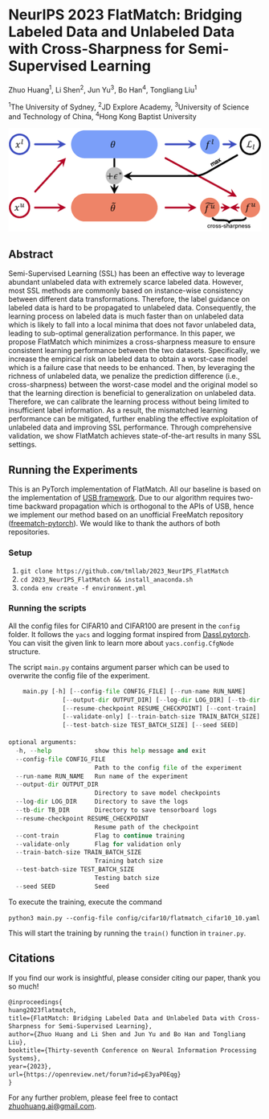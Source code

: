 # NeurIPS 2023 FlatMatch: Bridging Labeled Data and Unlabeled Data with Cross-Sharpness for Semi-Supervised Learning

Zhuo Huang<sup>1</sup>, Li Shen<sup>2</sup>, Jun Yu<sup>3</sup>, Bo Han<sup>4</sup>, Tongliang Liu<sup>1</sup>

<sup>1</sup>The University of Sydney, <sup>2</sup>JD Explore Academy, <sup>3</sup>University of Science and Technology of China, <sup>4</sup>Hong Kong Baptist University

<div align=center>
<img width=600 src=illustration.png/>
</div>

## Abstract
Semi-Supervised Learning (SSL) has been an effective way to leverage abundant unlabeled data with extremely scarce labeled data. However, most SSL methods are commonly based on instance-wise consistency between different data transformations. Therefore, the label guidance on labeled data is hard to be propagated to unlabeled data. Consequently, the learning process on labeled data is much faster than on unlabeled data which is likely to fall into a local minima that does not favor unlabeled data, leading to sub-optimal generalization performance. In this paper, we propose FlatMatch which minimizes a cross-sharpness measure to ensure consistent learning performance between the two datasets. Specifically, we increase the empirical risk on labeled data to obtain a worst-case model which is a failure case that needs to be enhanced. Then, by leveraging the richness of unlabeled data, we penalize the prediction difference (i.e., cross-sharpness) between the worst-case model and the original model so that the learning direction is beneficial to generalization on unlabeled data. Therefore, we can calibrate the learning process without being limited to insufficient label information. As a result, the mismatched learning performance can be mitigated, further enabling the effective exploitation of unlabeled data and improving SSL performance. Through comprehensive validation, we show FlatMatch achieves state-of-the-art results in many SSL settings.

## Running the Experiments
This is an PyTorch implementation of FlatMatch. All our baseline is based on the implementation of [USB framework](https://github.com/microsoft/Semi-supervised-learning). Due to our algorithm requires two-time backward propagation which is orthogonal to the APIs of USB, hence we implement our method based on an unofficial FreeMatch repository ([freematch-pytorch](https://github.com/shreejalt/freematch-pytorch)). We would like to thank the authors of both repositories.

### Setup

1. `git clone https://github.com/tmllab/2023_NeurIPS_FlatMatch`
2. `cd 2023_NeurIPS_FlatMatch && install_anaconda.sh`
3. `conda env create -f environment.yml`

### Running the scripts

All the config files for CIFAR10 and CIFAR100 are present in the `config` folder. It follows the `yacs` and logging format inspired from [Dassl.pytorch](https://github.com/KaiyangZhou/Dassl.pytorch). You can visit the given link to learn more about `yacs.config.CfgNode` structure. 

The script `main.py` contains argument parser which can be used to overwrite the config file of the experiment. 

```python
	main.py [-h] [--config-file CONFIG_FILE] [--run-name RUN_NAME]
               [--output-dir OUTPUT_DIR] [--log-dir LOG_DIR] [--tb-dir TB_DIR]
               [--resume-checkpoint RESUME_CHECKPOINT] [--cont-train]
               [--validate-only] [--train-batch-size TRAIN_BATCH_SIZE]
               [--test-batch-size TEST_BATCH_SIZE] [--seed SEED]

optional arguments:
  -h, --help            show this help message and exit
  --config-file CONFIG_FILE
                        Path to the config file of the experiment
  --run-name RUN_NAME   Run name of the experiment
  --output-dir OUTPUT_DIR
                        Directory to save model checkpoints
  --log-dir LOG_DIR     Directory to save the logs
  --tb-dir TB_DIR       Directory to save tensorboard logs
  --resume-checkpoint RESUME_CHECKPOINT
                        Resume path of the checkpoint
  --cont-train          Flag to continue training
  --validate-only       Flag for validation only
  --train-batch-size TRAIN_BATCH_SIZE
                        Training batch size
  --test-batch-size TEST_BATCH_SIZE
                        Testing batch size
  --seed SEED           Seed
```

To execute the training, execute the command 

`python3 main.py --config-file config/cifar10/flatmatch_cifar10_10.yaml`

This will start the training by running the `train()` function in `trainer.py`. 


## Citations
If you find our work is insightful, please consider citing our paper, thank you so much!
```
@inproceedings{
huang2023flatmatch,
title={FlatMatch: Bridging Labeled Data and Unlabeled Data with Cross-Sharpness for Semi-Supervised Learning},
author={Zhuo Huang and Li Shen and Jun Yu and Bo Han and Tongliang Liu},
booktitle={Thirty-seventh Conference on Neural Information Processing Systems},
year={2023},
url={https://openreview.net/forum?id=pE3yaP0Eqg}
}
```

For any further problem, please feel free to contact [zhuohuang.ai@gmail.com](zhuohuang.ai@gmail.com).

